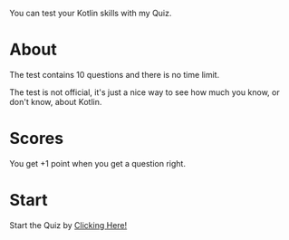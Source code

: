 You can test your Kotlin skills with my Quiz.
<h1>About</h1>
The test contains 10 questions and there is no time limit. 
<p></p>
The test is not official, it's just a nice way to see how much you know, or don't know, about Kotlin.
<h1>Scores</h1>
You get +1 point when you get a question right.
<h1>Start</h1>
Start the Quiz by <a href="https://kotlin.bledsquiz.repl.co/">Clicking Here!</a>
